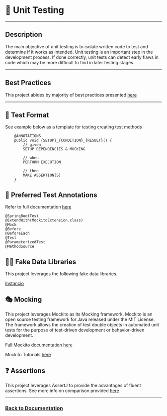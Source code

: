 # 🧪 Unit Testing

___

## Description

The main objective of unit testing is to isolate written code to test and determine if it works as intended. Unit
testing
is an important step in the development process. If done correctly, unit tests can detect early flaws in code which may
be more difficult to find in later testing stages.

___

## Best Practices

This project abides by majority of best practices
presented [here](https://www.baeldung.com/java-unit-testing-best-practices)

___

## 📖 Test Format

See example below as a template for testing creating test methods

```
    @ANNOTATIONS
    public void {SETUP}_{CONDITION}_{RESULT}() {
        // given
        SETUP DEPENDENCIES & MOCKING

        // when
        PERFORM EXECUTION

        // then
        MAKE ASSERTION(S)
    }
```

## 📝 Preferred Test Annotations

Refer to full documentation [here](https://junit.org/junit5/docs/current/user-guide/#writing-tests-annotations)

```
@SpringBootTest
@ExtendWith(MockitoExtension.class)
@Mock
@Before
@BeforeEach
@Test
@ParameterizedTest
@MethodSource
```

## 👨‍🔬 Fake Data Libraries

This project leverages the following fake data libraries.

[Instancio][instancio-doc]

## 🎭 Mocking

This project leverages Mockito as its Mocking framework. Mockito is an open source testing framework for Java released
under the MIT License. The framework allows the creation of test double objects in automated unit tests for the purpose
of test-driven development or behavior-driven development.

Full Mockito documentation [here](https://javadoc.io/doc/org.mockito/mockito-core/5.7.0/org/mockito/Mockito.html)

Mockito Tutorials [here](https://www.baeldung.com/mockito-series)

## ❓ Assertions

This project leverages AssertJ to provide the advantages of fluent assertions. See more info on comparison provided
[here](https://medium.com/nerd-for-tech/junit-vs-assertj-choosing-the-right-testing-framework-for-your-java-project-84d2664736dc)


___

### [Back to Documentation](../README.md)

[instancio-doc]: documentation/instancio.md